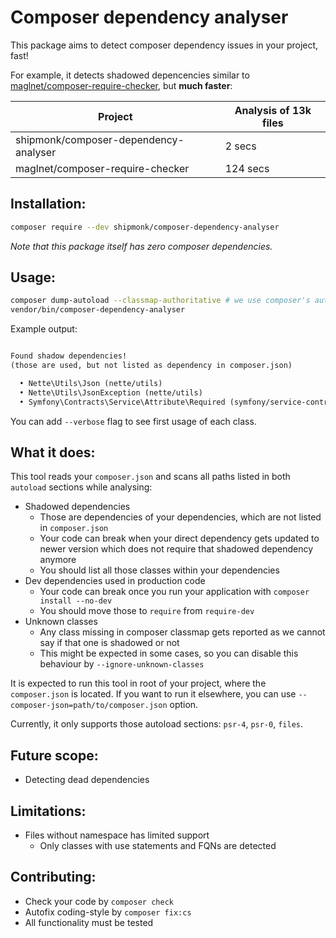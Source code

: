 # Composer dependency analyser

This package aims to detect composer dependency issues in your project, fast!

For example, it detects shadowed depencencies similar to [maglnet/composer-require-checker](https://github.com/maglnet/ComposerRequireChecker), but **much faster**:

| Project                               | Analysis of 13k files |
|---------------------------------------|-----------------------|
| shipmonk/composer-dependency-analyser | 2 secs                |
| maglnet/composer-require-checker      | 124 secs              |

## Installation:

```sh
composer require --dev shipmonk/composer-dependency-analyser
```

*Note that this package itself has zero composer dependencies.*

## Usage:

```sh
composer dump-autoload --classmap-authoritative # we use composer's autoloader to detect which class belongs to which package
vendor/bin/composer-dependency-analyser
```

Example output:
```txt

Found shadow dependencies!
(those are used, but not listed as dependency in composer.json)

  • Nette\Utils\Json (nette/utils)
  • Nette\Utils\JsonException (nette/utils)
  • Symfony\Contracts\Service\Attribute\Required (symfony/service-contracts)

```

You can add `--verbose` flag to see first usage of each class.

## What it does:
This tool reads your `composer.json` and scans all paths listed in both `autoload` sections while analysing:

- Shadowed dependencies
  - Those are dependencies of your dependencies, which are not listed in `composer.json`
  - Your code can break when your direct dependency gets updated to newer version which does not require that shadowed dependency anymore
  - You should list all those classes within your dependencies
- Dev dependencies used in production code
  - Your code can break once you run your application with `composer install --no-dev`
  - You should move those to `require` from `require-dev`
- Unknown classes
  - Any class missing in composer classmap gets reported as we cannot say if that one is shadowed or not
  - This might be expected in some cases, so you can disable this behaviour by `--ignore-unknown-classes`

It is expected to run this tool in root of your project, where the `composer.json` is located.
If you want to run it elsewhere, you can use `--composer-json=path/to/composer.json` option.

Currently, it only supports those autoload sections: `psr-4`, `psr-0`, `files`.

## Future scope:
- Detecting dead dependencies

## Limitations:
- Files without namespace has limited support
  - Only classes with use statements and FQNs are detected

## Contributing:
- Check your code by `composer check`
- Autofix coding-style by `composer fix:cs`
- All functionality must be tested
